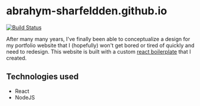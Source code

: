 # abrahym-sharfeldden.github.io

[![Build Status](https://app.travis-ci.com/abrahym-sharfeldden/abrahym-sharfeldden.github.io.svg?branch=master)](https://app.travis-ci.com/abrahym-sharfeldden/abrahym-sharfeldden.github.io)

After many many years, I've finally been able to conceptualize a design for my portfolio website that I (hopefully) won't get bored or tired of quickly and need to redesign. This website is built with a custom [react boilerplate](https://github.com/abrahym-sharfeldden/react-boilerplate) that I created.

## Technologies used

-   React
-   NodeJS
